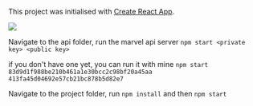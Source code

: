 This project was initialised with [Create React App](https://github.com/facebookincubator/create-react-app).

![](https://media.giphy.com/media/vFKqnCdLPNOKc/giphy.gif)

Navigate to the api folder, run the marvel api server
``` npm start <private key> <public key> ```

if you don't have one yet, you can run it with mine
``` npm start 83d9d1f988be210b461a1e30bcc2c98bf20a45aa 413fa45d04692e57cb21bc878b5d82e7 ```

Navigate to the project folder, run
``` npm install ```
and then
``` npm start ```


